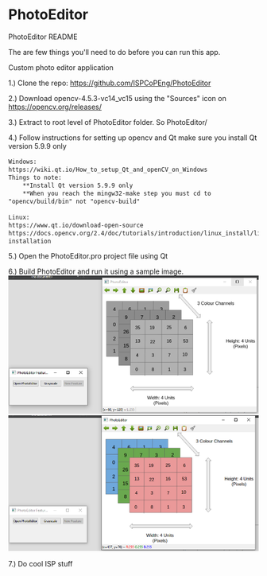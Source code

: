 # PhotoEditor

PhotoEditor README

The are few things you'll need to do before you can run this app.

Custom photo editor application
	
1.) Clone the repo: https://github.com/ISPCoPEng/PhotoEditor

2.) Download opencv-4.5.3-vc14_vc15 using the "Sources" icon on https://opencv.org/releases/

3.)	Extract to root level of PhotoEditor folder. So PhotoEditor/

4.) Follow instructions for setting up opencv and Qt make sure you install Qt version 5.9.9 only
	
	Windows: 
	https://wiki.qt.io/How_to_setup_Qt_and_openCV_on_Windows
	Things to note:
		**Install Qt version 5.9.9 only
		**When you reach the mingw32-make step you must cd to "opencv/build/bin" not "opencv-build"
		
	Linux:
	https://www.qt.io/download-open-source
	https://docs.opencv.org/2.4/doc/tutorials/introduction/linux_install/linux_install.html#linux-installation

5.) Open the PhotoEditor.pro project file using Qt

6.) Build PhotoEditor and run it using a sample image. 
![Image before grayscale](https://github.com/ISPCoPEng/PhotoEditor/blob/main/PhotoEditor_Demo_after_grayscale.PNG)
![Image after grayscale](https://github.com/ISPCoPEng/PhotoEditor/blob/main/PhotoEditor_Demo_before_grayscale.PNG)

7.) Do cool ISP stuff

